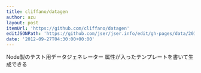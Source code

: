 ```yaml
---
title: cliffano/datagen
author: azu
layout: post
itemUrl: 'https://github.com/cliffano/datagen'
editJSONPath: 'https://github.com/jser/jser.info/edit/gh-pages/data/2012/09/index.json'
date: '2012-09-27T04:30:00+00:00'
---
```

Node製のテスト用データジェネレーター
属性が入ったテンプレートを書いて生成できる

